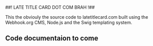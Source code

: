 ##! LATE TITLE CARD DOT COM BRAH !##

This the obviouly the source code to latetitlecard.com built using the Webhook.org CMS, Node.js and the Swig templating system.

## Code documentaion to come